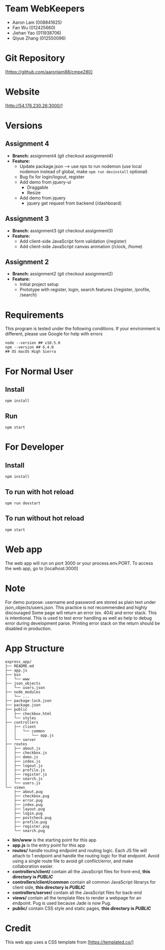 # Team __WebKeepers__
* Aaron Lam (008841625)
* Fan Wu (012425660)
* Jiehan Yao (011938706)
* Qiyue Zhang (012550096)

# Git Repository
[https://github.com/aaronlam88/cmpe280]

# Website
[http://54.176.230.26:3000/]

# Versions
## Assignment 4
* __Branch:__ assignment4 (git checkout assignment4)
* __Feature:__
    * Update package.json --> use npx to run nodemon (use local nodemon instead of global, make `npm run devinstall` optional)
    * Bug fix for login/logout, register
    * Add demo from jquery-ui
        * Draggable
        * Resize
    * Add demo from jquery
        * jquery get request from backend (/dashboard)
## Assignment 3
* __Branch:__ assignment3 (git checkout assignment3)
* __Feature:__ 
    * Add client-side JavaScript form validation (/register)
    * Add client-side JavaScript canvas animation (/clock, /home)
## Assignment 2
* __Branch:__ assignment2 (git checkout assignment2)
* __Feature:__
    * Initial project setup
    * Prototype with register, login, search features (/register, /profile, /search)

# Requirements
This program is tested under the following conditions. If your environment is different, please use Google for help with errors
```
node --version ## v10.5.0
npm --version ## 6.4.0
## OS macOS High Sierra
```
# For Normal User
## Install
```
npm install
```
## Run
```
npm start
```

# For Developer
## Install
```
npm install
```

## To run with hot reload
```
npm run devstart
```

## To run without hot reload
```
npm start
```

# Web app
The web app will run on port 3000 or your process.env.PORT. To access the web app, go to [localhost:3000]

# Note
For demo purpose: username and password are stored as plain text under json_objects/users.json. This practice is not recommended and highly discouraged
Some page will return an error (ex. 404) and error stack. This is intentional. This is used to test error handling as well as help to debug error during development parse. Printing error stack on the return should be disabled in production.

# App Structure
```
express_app/
├── README.md
├── app.js
├── bin
│   └── www
├── json_objects
│   └── users.json
├── node_modules
│   └── ...
├── package-lock.json
├── package.json
├── public
│   ├── checkbox.html
│   └── styles
├── controllers
│   ├── client
│   │   └── common
│   │       └── app.js
│   └── server
├── routes
│   ├── about.js
│   ├── checkbox.js
│   ├── demo.js
│   ├── index.js
│   ├── logout.js
│   ├── profile.js
│   ├── register.js
│   ├── search.js
│   └── users.js
└── views
    ├── about.pug
    ├── checkbox.pug
    ├── error.pug
    ├── index.pug
    ├── layout.pug
    ├── login.pug
    ├── postcheck.pug
    ├── profile.pug
    ├── register.pug
    └── search.pug
```
- __bin/www__ is the starting point for this app
- __app.js__ is the entry point for this app
- __routes/__ handle routing endpoint and routing logic. Each JS file will attach to 1 endpoint and handle the routing logic for that endpoint. Avoid using a single route file to avoid git conflict/error, and make collaboration easier.
- __controllers/client/__ contain all the JavaScript files for front-end, **this directory is _PUBLIC_**
- __controllers/client/common__ contain all common JavaScript librarys for client side, **this directory is _PUBLIC_**
- __controllers/server/__ contain all the JavaScript files for back-end
- __views/__ contain all the template files to render a webpage for an endpoint. Pug is used because Jade is now Pug.
- __public/__ contain CSS style and static pages, **this directory is _PUBLIC_**

# Credit
This web app uses a CSS template from [https://templated.co/]